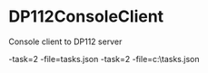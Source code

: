 # DP112ConsoleClient
Console client to DP112 server

-task=2 -file=tasks.json
-task=2 -file=c:\tasks.json
